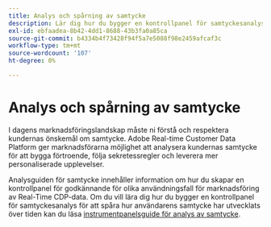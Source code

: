 ```yaml
---
title: Analys och spårning av samtycke
description: Lär dig hur du bygger en kontrollpanel för samtyckesanalys för att spåra hur användarens samtycke har utvecklats över tid.
exl-id: ebfaadea-8b42-4dd1-8688-43b3fa0a85ca
source-git-commit: b4334b4f73428f94f5a7e5088f98e2459afcaf3c
workflow-type: tm+mt
source-wordcount: '107'
ht-degree: 0%

---
```


# Analys och spårning av samtycke

I dagens marknadsföringslandskap måste ni förstå och respektera kundernas önskemål om samtycke. Adobe Real-time Customer Data Platform ger marknadsförarna möjlighet att analysera kundernas samtycke för att bygga förtroende, följa sekretessregler och leverera mer personaliserade upplevelser.

Analysguiden för samtycke innehåller information om hur du skapar en kontrollpanel för godkännande för olika användningsfall för marknadsföring av Real-Time CDP-data. Om du vill lära dig hur du bygger en kontrollpanel för samtyckesanalys för att spåra hur användarens samtycke har utvecklats över tiden kan du läsa [instrumentpanelsguide för analys av samtycke](../../dashboards/insights-use-cases/consent-analysis.md).
